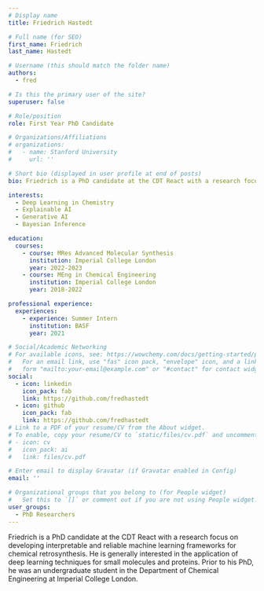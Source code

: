 ```yaml
---
# Display name
title: Friedrich Hastedt

# Full name (for SEO)
first_name: Friedrich
last_name: Hastedt

# Username (this should match the folder name)
authors:
  - fred

# Is this the primary user of the site?
superuser: false

# Role/position
role: First Year PhD Candidate

# Organizations/Affiliations
# organizations:
#   - name: Stanford University
#     url: ''

# Short bio (displayed in user profile at end of posts)
bio: Friedrich is a PhD candidate at the CDT React with a research focus on developing interpretable and reliable machine learning frameworks for chemical retrosynthesis. He is generally interested in the application of deep learning techniques for small molecules and proteins. Prior to his PhD, he was an undergraduate student in the Department of Chemical Engineering at Imperial College London.

interests:
  - Deep Learning in Chemistry
  - Explainable AI
  - Generative AI
  - Bayesian Inference

education:
  courses:
    - course: MRes Advanced Molecular Synthesis
      institution: Imperial College London
      year: 2022-2023    
    - course: MEng in Chemical Engineering
      institution: Imperial College London
      year: 2018-2022

professional experience:
  experiences:
    - experience: Summer Intern
      institution: BASF
      year: 2021

# Social/Academic Networking
# For available icons, see: https://wowchemy.com/docs/getting-started/page-builder/#icons
#   For an email link, use "fas" icon pack, "envelope" icon, and a link in the
#   form "mailto:your-email@example.com" or "#contact" for contact widget.
social:
  - icon: linkedin
    icon_pack: fab
    link: https://github.com/fredhastedt
  - icon: github
    icon_pack: fab
    link: https://github.com/fredhastedt
# Link to a PDF of your resume/CV from the About widget.
# To enable, copy your resume/CV to `static/files/cv.pdf` and uncomment the lines below.
# - icon: cv
#   icon_pack: ai
#   link: files/cv.pdf

# Enter email to display Gravatar (if Gravatar enabled in Config)
email: ''

# Organizational groups that you belong to (for People widget)
#   Set this to `[]` or comment out if you are not using People widget.
user_groups:
  - PhD Researchers
---
```


Friedrich is a PhD candidate at the CDT React with a research focus on developing interpretable and reliable machine learning frameworks for chemical retrosynthesis. He is generally interested in the application of deep learning techniques for small molecules and proteins. Prior to his PhD, he was an undergraduate student in the Department of Chemical Engineering at Imperial College London.